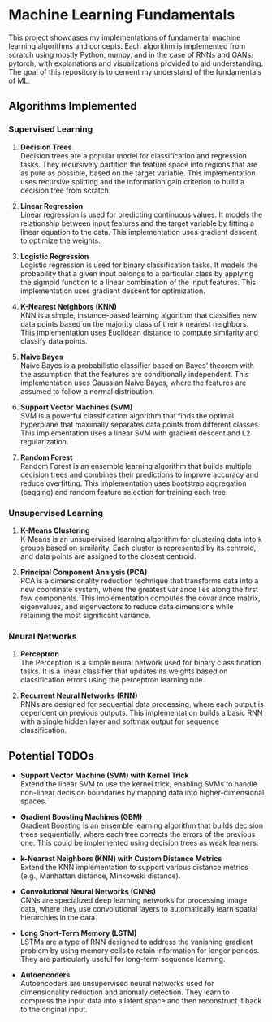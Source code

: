 # Machine Learning Fundamentals 

This project showcases my implementations of fundamental machine learning algorithms and concepts. Each algorithm is implemented from scratch using mostly Python, numpy, and in the case of RNNs and GANs: pytorch, with explanations and visualizations provided to aid understanding. The goal of this repository is to cement my understand of the fundamentals of ML.

## Algorithms Implemented

### Supervised Learning

1. **Decision Trees**  
   Decision trees are a popular model for classification and regression tasks. They recursively partition the feature space into regions that are as pure as possible, based on the target variable. This implementation uses recursive splitting and the information gain criterion to build a decision tree from scratch.

2. **Linear Regression**  
   Linear regression is used for predicting continuous values. It models the relationship between input features and the target variable by fitting a linear equation to the data. This implementation uses gradient descent to optimize the weights.

3. **Logistic Regression**  
   Logistic regression is used for binary classification tasks. It models the probability that a given input belongs to a particular class by applying the sigmoid function to a linear combination of the input features. This implementation uses gradient descent for optimization.

4. **K-Nearest Neighbors (KNN)**  
   KNN is a simple, instance-based learning algorithm that classifies new data points based on the majority class of their `k` nearest neighbors. This implementation uses Euclidean distance to compute similarity and classify data points.

5. **Naive Bayes**  
   Naive Bayes is a probabilistic classifier based on Bayes' theorem with the assumption that the features are conditionally independent. This implementation uses Gaussian Naive Bayes, where the features are assumed to follow a normal distribution.

6. **Support Vector Machines (SVM)**  
   SVM is a powerful classification algorithm that finds the optimal hyperplane that maximally separates data points from different classes. This implementation uses a linear SVM with gradient descent and L2 regularization.

7. **Random Forest**  
   Random Forest is an ensemble learning algorithm that builds multiple decision trees and combines their predictions to improve accuracy and reduce overfitting. This implementation uses bootstrap aggregation (bagging) and random feature selection for training each tree.

### Unsupervised Learning

1. **K-Means Clustering**  
   K-Means is an unsupervised learning algorithm for clustering data into `k` groups based on similarity. Each cluster is represented by its centroid, and data points are assigned to the closest centroid.

2. **Principal Component Analysis (PCA)**  
   PCA is a dimensionality reduction technique that transforms data into a new coordinate system, where the greatest variance lies along the first few components. This implementation computes the covariance matrix, eigenvalues, and eigenvectors to reduce data dimensions while retaining the most significant variance.


### Neural Networks

1. **Perceptron**  
   The Perceptron is a simple neural network used for binary classification tasks. It is a linear classifier that updates its weights based on classification errors using the perceptron learning rule.

2. **Recurrent Neural Networks (RNN)**  
   RNNs are designed for sequential data processing, where each output is dependent on previous outputs. This implementation builds a basic RNN with a single hidden layer and softmax output for sequence classification.

## Potential TODOs

- **Support Vector Machine (SVM) with Kernel Trick**  
   Extend the linear SVM to use the kernel trick, enabling SVMs to handle non-linear decision boundaries by mapping data into higher-dimensional spaces.

- **Gradient Boosting Machines (GBM)**  
   Gradient Boosting is an ensemble learning algorithm that builds decision trees sequentially, where each tree corrects the errors of the previous one. This could be implemented using decision trees as weak learners.

- **k-Nearest Neighbors (KNN) with Custom Distance Metrics**  
   Extend the KNN implementation to support various distance metrics (e.g., Manhattan distance, Minkowski distance).

- **Convolutional Neural Networks (CNNs)**  
   CNNs are specialized deep learning networks for processing image data, where they use convolutional layers to automatically learn spatial hierarchies in the data.

- **Long Short-Term Memory (LSTM)**  
   LSTMs are a type of RNN designed to address the vanishing gradient problem by using memory cells to retain information for longer periods. They are particularly useful for long-term sequence learning.

- **Autoencoders**  
   Autoencoders are unsupervised neural networks used for dimensionality reduction and anomaly detection. They learn to compress the input data into a latent space and then reconstruct it back to the original input.
